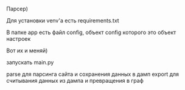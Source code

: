 Парсер)

Для установки venv'a есть requirements.txt

В папке app есть файл config, объект config которого это объект настроек

Вот их и меняй)

запускать main.py

parse для парсинга сайта и сохранения данных в дамп
export для считывания данных из дампа и превращения в граф